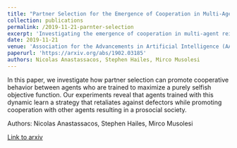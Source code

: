 ```yaml
---
title: "Partner Selection for the Emergence of Cooperation in Multi-Agent Systems Using Reinforcement Learning"
collection: publications
permalink: /2019-11-21-parnter-selection
excerpt: 'Investigating the emergence of cooperation in multi-agent reinforcement learning systems using partner selection.'
date: 2019-11-21
venue: 'Association for the Advancements in Artificial Intelligence (AAAI)'
paperurl: 'https://arxiv.org/abs/1902.03185'
authors: Nicolas Anastassacos, Stephen Hailes, Mirco Musolesi
---
```


In this paper, we investigate how partner selection can promote cooperative behavior between agents who are trained to maximize a purely selfish objective function. Our experiments reveal that agents trained with this dynamic learn a strategy that retaliates against defectors while promoting cooperation with other agents resulting in a prosocial society.

Authors: Nicolas Anastassacos, Stephen Hailes, Mirco Musolesi

[Link to arxiv](https://arxiv.org/abs/1902.03185)